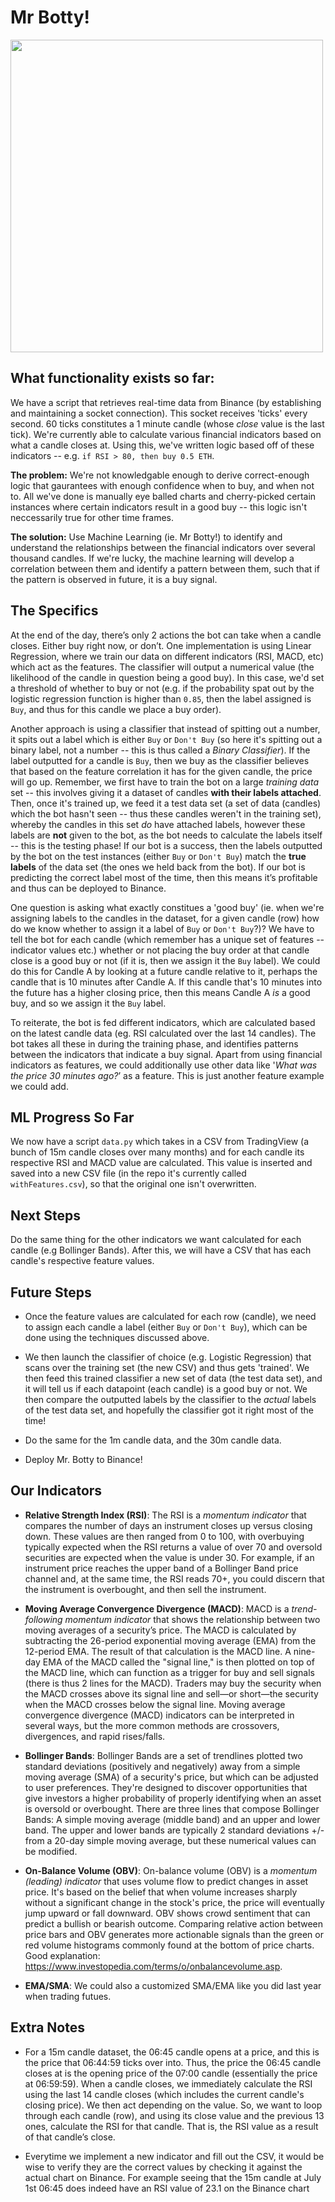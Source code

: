 # Mr Botty!

<img align="center" width="500" src="https://i.pinimg.com/originals/76/f3/ec/76f3ec2ea3bb788ae75fb099cf6e55a7.jpg"><br>

## What functionality exists so far:
We have a script that retrieves real-time data from Binance (by establishing and maintaining a socket connection). This socket receives 'ticks' every second. 60 ticks constitutes a 1 minute candle (whose *close* value is the last tick). We're currently able to calculate various financial indicators based on what a candle closes at. Using this, we've written logic based off of these indicators -- e.g. `if RSI > 80, then buy 0.5 ETH`. 

**The problem:** We're not knowledgable enough to derive correct-enough logic that gaurantees with enough confidence when to buy, and when not to. All we've done is manually eye balled charts and cherry-picked certain instances where certain indicators result in a good buy -- this logic isn't neccessarily true for other time frames. 

**The solution:** Use Machine Learning (ie. Mr Botty!) to identify and understand the relationships between the financial indicators over several thousand candles. If we're lucky, the machine learning will develop a correlation between them and identify a pattern between them, such that if the pattern is observed in future, it is a buy signal.

## The Specifics

At the end of the day, there’s only 2 actions the bot can take when a candle closes. Either buy right now, or don’t. One implementation is using Linear Regression, where we train our data on different indicators (RSI, MACD, etc) which act as the features. The classifier will output a numerical value (the likelihood of the candle in question being a good buy). In this case, we'd set a threshold of whether to buy or not (e.g. if the probability spat out by the logistic regression function is higher than `0.85`, then the label assigned is `Buy`, and thus for this candle we place a buy order).

Another approach is using a classifier that instead of spitting out a number, it spits out a label which is either `Buy` or `Don't Buy` (so here it's spitting out a binary label, not a number -- this is thus called a *Binary Classifier*). If the label outputted for a candle is `Buy`, then we buy as the classifier believes that based on the feature correlation it has for the given candle, the price will go up. Remember, we first have to train the bot on a large *training data* set -- this involves giving it a dataset of candles **with their labels attached**. Then, once it's trained up, we feed it a test data set (a set of data (candles) which the bot hasn't seen -- thus these candles weren't in the training set), whereby the candles in this set *do* have attached labels, however these labels are **not** given to the bot, as the bot needs to calculate the labels itself -- this is the testing phase! If our bot is a success, then the labels outputted by the bot on the test instances (either `Buy` or `Don't Buy`) match the **true labels** of the data set (the ones we held back from the bot). If our bot is predicting the correct label most of the time, then this means it’s profitable and thus can be deployed to Binance. 

One question is asking what exactly constitues a 'good buy' (ie. when we're assigning labels to the candles in the dataset, for a given candle (row) how do we know whether to assign it a label of `Buy` or `Don't Buy`?)? We have to tell the bot for each candle (which remember has a unique set of features -- indicator values etc.) whether or not placing the buy order at that candle close is a good buy or not (if it is, then we assign it the `Buy` label). We could do this for Candle A by looking at a future candle relative to it, perhaps the candle that is 10 minutes after Candle A. If this candle that's 10 minutes into the future has a higher closing price, then this means Candle A *is* a good buy, and so we assign it the `Buy` label.

To reiterate, the bot is fed different indicators, which are calculated based on the latest candle data (eg. RSI calculated over the last 14 candles). The bot takes all these in during the training phase, and identifies patterns between the indicators that indicate a buy signal. Apart from using financial indicators as features, we could additionally use other data like '*What was the price 30 minutes ago?*’ as a feature. This is just another feature example we could add.

## ML Progress So Far

We now have a script `data.py` which takes in a CSV from TradingView (a bunch of 15m candle closes over many months) and for each candle its respective RSI and MACD value are calculated. This value is inserted and saved into a new CSV file (in the repo it's currently called `withFeatures.csv`), so that the original one isn't overwritten. 

## Next Steps

Do the same thing for the other indicators we want calculated for each candle (e.g Bollinger Bands). After this, we will have a CSV that has each candle's respective feature values.

## Future Steps

- Once the feature values are calculated for each row (candle), we need to assign each candle a label (either `Buy` or `Don't Buy`), which can be done using the techniques discussed above.

- We then launch the classifier of choice (e.g. Logistic Regression) that scans over the training set (the new CSV) and thus gets 'trained'. We then feed this trained classifier a new set of data (the test data set), and it will tell us if each datapoint (each candle) is a good buy or not. We then compare the outputted labels by the classifier to the *actual* labels of the test data set, and hopefully the classifier got it right most of the time!

- Do the same for the 1m candle data, and the 30m candle data.

- Deploy Mr. Botty to Binance!

## Our Indicators

- **Relative Strength Index (RSI)**: The RSI is a *momentum indicator* that compares the number of days an instrument closes up versus closing down. These values are then ranged from 0 to 100, with overbuying typically expected when the RSI returns a value of over 70 and oversold securities are expected when the value is under 30. For example, if an instrument price reaches the upper band of a Bollinger Band price channel and, at the same time, the RSI reads 70+, you could discern that the instrument is overbought, and then sell the instrument.

- **Moving Average Convergence Divergence (MACD)**: MACD is a *trend-following momentum indicator* that shows the relationship between two moving averages of a security’s price. The MACD is calculated by subtracting the 26-period exponential moving average (EMA) from the 12-period EMA. The result of that calculation is the MACD line. A nine-day EMA of the MACD called the "signal line," is then plotted on top of the MACD line, which can function as a trigger for buy and sell signals (there is thus 2 lines for the MACD). Traders may buy the security when the MACD crosses above its signal line and sell—or short—the security when the MACD crosses below the signal line. Moving average convergence divergence (MACD) indicators can be interpreted in several ways, but the more common methods are crossovers, divergences, and rapid rises/falls.

- **Bollinger Bands**: Bollinger Bands are a set of trendlines plotted two standard deviations (positively and negatively) away from a simple moving average (SMA) of a security's price, but which can be adjusted to user preferences. They're designed to discover opportunities that give investors a higher probability of properly identifying when an asset is oversold or overbought. There are three lines that compose Bollinger Bands: A simple moving average (middle band) and an upper and lower band. The upper and lower bands are typically 2 standard deviations +/- from a 20-day simple moving average, but these numerical values can be modified.

- **On-Balance Volume (OBV)**: On-balance volume (OBV) is a *momentum (leading) indicator* that uses volume flow to predict changes in asset price. It's based on the belief that when volume increases sharply without a significant change in the stock's price, the price will eventually jump upward or fall downward. OBV shows crowd sentiment that can predict a bullish or bearish outcome. Comparing relative action between price bars and OBV generates more actionable signals than the green or red volume histograms commonly found at the bottom of price charts. Good explanation: https://www.investopedia.com/terms/o/onbalancevolume.asp.

- **EMA/SMA**: We could also a customized SMA/EMA like you did last year when trading futues.

## Extra Notes

- For a 15m candle dataset, the 06:45 candle opens at a price, and this is the price that 06:44:59 ticks over into. Thus, the price the 06:45 candle closes at is the opening price of the 07:00 candle (essentially the price at 06:59:59). When a candle closes, we immediately calculate the RSI using the last 14 candle closes (which includes the current candle's closing price). We then act depending on the value. So, we want to loop through each candle (row), and using its close value and the previous 13 ones, calculate the RSI for that candle. That is, the RSI value as a result of that candle’s close.

- Everytime we implement a new indicator and fill out the CSV, it would be wise to verify they are the correct values by checking it against the actual chart on Binance. For example seeing that the 15m candle at July 1st 06:45 does indeed have an RSI value of 23.1 on the Binance chart
